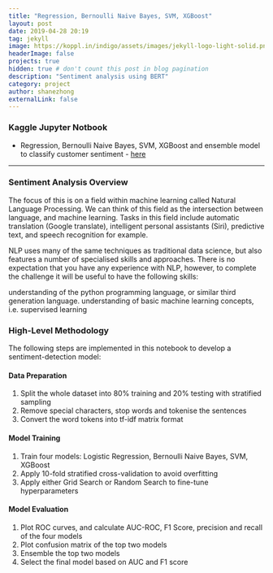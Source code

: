 ```yaml
---
title: "Regression, Bernoulli Naive Bayes, SVM, XGBoost"
layout: post
date: 2019-04-28 20:19
tag: jekyll
image: https://koppl.in/indigo/assets/images/jekyll-logo-light-solid.png
headerImage: false
projects: true
hidden: true # don't count this post in blog pagination
description: "Sentiment analysis using BERT"
category: project
author: shanezhong
externalLink: false
---
```

### Kaggle Jupyter Notbook
* Regression, Bernoulli Naive Bayes, SVM, XGBoost and ensemble model to classify customer sentiment - 
[here](https://www.kaggle.com/shaxar/data-science-challenge)

---

### Sentiment Analysis Overview
The focus of this is on a field within machine learning called Natural Language Processing. We can think of this field as the intersection between language, and machine learning. Tasks in this field include automatic translation (Google translate), intelligent personal assistants (Siri), predictive text, and speech recognition for example.

NLP uses many of the same techniques as traditional data science, but also features a number of specialised skills and approaches. There is no expectation that you have any experience with NLP, however, to complete the challenge it will be useful to have the following skills:

understanding of the python programming language, or similar third generation language.
understanding of basic machine learning concepts, i.e. supervised learning


### High-Level Methodology
The following steps are implemented in this notebook to develop a sentiment-detection model:

#### Data Preparation

1. Split the whole dataset into 80% training and 20% testing with stratified sampling
1. Remove special characters, stop words and tokenise the sentences
1. Convert the word tokens into tf-idf matrix format

#### Model Training

1. Train four models: Logistic Regression, Bernoulli Naive Bayes, SVM, XGBoost
1. Apply 10-fold stratified cross-validation to avoid overfitting
1. Apply either Grid Search or Random Search to fine-tune hyperparameters

#### Model Evaluation

1. Plot ROC curves, and calculate AUC-ROC, F1 Score, precision and recall of the four models
1. Plot confusion matrix of the top two models
1. Ensemble the top two models
1. Select the final model based on AUC and F1 score

